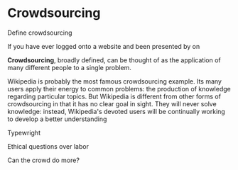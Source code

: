 # Crowdsourcing

Define crowdsourcing

If you have ever logged onto a website and been presented by on

**Crowdsourcing**, broadly defined, can be thought of as the application of many different people to a single problem. 

Wikipedia is probably the most famous crowdsourcing example. Its many users apply their energy to common problems: the production of knowledge regarding particular topics. But Wikipedia is different from other forms of crowdsourcing in that it has no clear goal in sight. They will never solve knowledge: instead, Wikipedia's devoted users will be continually working to develop a better understanding

Typewright

Ethical questions over labor

Can the crowd do more?